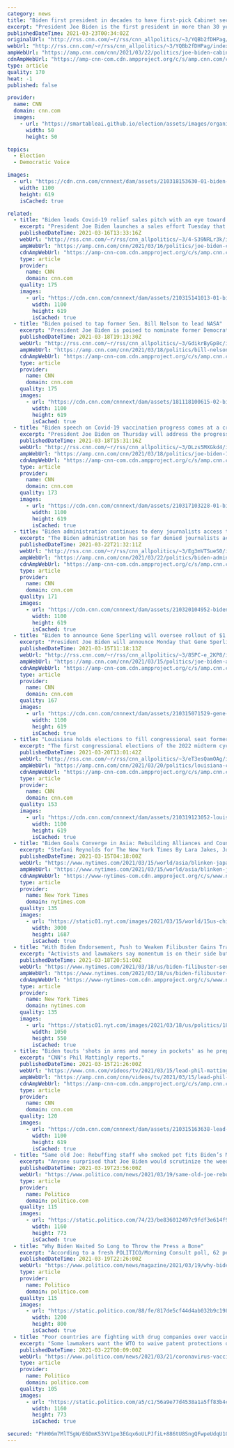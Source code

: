 ```yaml
---
category: news
title: "Biden first president in decades to have first-pick Cabinet secretaries confirmed"
excerpt: "President Joe Biden is the first president in more than 30 years to have all of his original Cabinet secretary nominees confirmed to their posts.\n    \n"
publishedDateTime: 2021-03-23T00:34:02Z
originalUrl: "http://rss.cnn.com/~r/rss/cnn_allpolitics/~3/YQBb2fDHPag/index.html"
webUrl: "http://rss.cnn.com/~r/rss/cnn_allpolitics/~3/YQBb2fDHPag/index.html"
ampWebUrl: "https://amp.cnn.com/cnn/2021/03/22/politics/joe-biden-cabinet-confirmed/index.html"
cdnAmpWebUrl: "https://amp-cnn-com.cdn.ampproject.org/c/s/amp.cnn.com/cnn/2021/03/22/politics/joe-biden-cabinet-confirmed/index.html"
type: article
quality: 170
heat: -1
published: false

provider:
  name: CNN
  domain: cnn.com
  images:
    - url: "https://smartableai.github.io/election/assets/images/organizations/cnn.com-50x50.jpg"
      width: 50
      height: 50

topics:
  - Election
  - Democratic Voice

images:
  - url: "https://cdn.cnn.com/cnnnext/dam/assets/210318153630-01-biden-0318-super-tease.jpg"
    width: 1100
    height: 619
    isCached: true

related:
  - title: "Biden leads Covid-19 relief sales pitch with an eye toward next steps"
    excerpt: "President Joe Biden launches a sales effort Tuesday that he says is critical to convincing Americans that government can make their lives better.\n    \n"
    publishedDateTime: 2021-03-16T13:33:16Z
    webUrl: "http://rss.cnn.com/~r/rss/cnn_allpolitics/~3/4-S39NRLr3k/index.html"
    ampWebUrl: "https://amp.cnn.com/cnn/2021/03/16/politics/joe-biden-covid-pennsylvania/index.html"
    cdnAmpWebUrl: "https://amp-cnn-com.cdn.ampproject.org/c/s/amp.cnn.com/cnn/2021/03/16/politics/joe-biden-covid-pennsylvania/index.html"
    type: article
    provider:
      name: CNN
      domain: cnn.com
    quality: 175
    images:
      - url: "https://cdn.cnn.com/cnnnext/dam/assets/210315141013-01-biden-remarks-0315-super-tease.jpg"
        width: 1100
        height: 619
        isCached: true
  - title: "Biden poised to tap former Sen. Bill Nelson to lead NASA"
    excerpt: "President Joe Biden is poised to nominate former Democratic Sen. Bill Nelson of Florida to lead NASA, an official familiar with the decision said, elevating a longtime friend from the Senate and space aficionado as administrator of the agency.\n    \n"
    publishedDateTime: 2021-03-18T19:13:30Z
    webUrl: "http://rss.cnn.com/~r/rss/cnn_allpolitics/~3/GdikrByGp8c/index.html"
    ampWebUrl: "https://amp.cnn.com/cnn/2021/03/18/politics/bill-nelson-nasa-president-joe-biden/index.html"
    cdnAmpWebUrl: "https://amp-cnn-com.cdn.ampproject.org/c/s/amp.cnn.com/cnn/2021/03/18/politics/bill-nelson-nasa-president-joe-biden/index.html"
    type: article
    provider:
      name: CNN
      domain: cnn.com
    quality: 175
    images:
      - url: "https://cdn.cnn.com/cnnnext/dam/assets/181118100615-02-bill-nelson-file-1118-super-tease.jpg"
        width: 1100
        height: 619
        isCached: true
  - title: "Biden speech on Covid-19 vaccination progress comes at a critical juncture"
    excerpt: "President Joe Biden on Thursday will address the progress his administration has made to reach his goal of getting 100 million coronavirus vaccines into the arms of Americans within his first 100 days in office, a White House official tells CNN.\n    \n"
    publishedDateTime: 2021-03-18T15:31:16Z
    webUrl: "http://rss.cnn.com/~r/rss/cnn_allpolitics/~3/DLzs5MXGkd4/index.html"
    ampWebUrl: "https://amp.cnn.com/cnn/2021/03/18/politics/joe-biden-100-days-progress-coronavirus-vaccinations/index.html"
    cdnAmpWebUrl: "https://amp-cnn-com.cdn.ampproject.org/c/s/amp.cnn.com/cnn/2021/03/18/politics/joe-biden-100-days-progress-coronavirus-vaccinations/index.html"
    type: article
    provider:
      name: CNN
      domain: cnn.com
    quality: 173
    images:
      - url: "https://cdn.cnn.com/cnnnext/dam/assets/210317103228-01-biden-taxes-super-tease.jpg"
        width: 1100
        height: 619
        isCached: true
  - title: "Biden administration continues to deny journalists access to border facilities"
    excerpt: "The Biden administration has so far denied journalists access to border facilities amid a surge of unaccompanied minors crossing the US-Mexico border, which has raised questions about its commitments to increased transparency.\n    \n"
    publishedDateTime: 2021-03-22T21:32:11Z
    webUrl: "http://rss.cnn.com/~r/rss/cnn_allpolitics/~3/Eg3mVTSueS0/index.html"
    ampWebUrl: "https://amp.cnn.com/cnn/2021/03/22/politics/biden-administration-press-access-border-facilities/index.html"
    cdnAmpWebUrl: "https://amp-cnn-com.cdn.ampproject.org/c/s/amp.cnn.com/cnn/2021/03/22/politics/biden-administration-press-access-border-facilities/index.html"
    type: article
    provider:
      name: CNN
      domain: cnn.com
    quality: 171
    images:
      - url: "https://cdn.cnn.com/cnnnext/dam/assets/210320104952-biden-border-transparency-super-tease.jpg"
        width: 1100
        height: 619
        isCached: true
  - title: "Biden to announce Gene Sperling will oversee rollout of $1.9 trillion in Covid relief "
    excerpt: "President Joe Biden will announce Monday that Gene Sperling, a former top economic official in the last two Democratic presidential administrations, will serve as the point person in overseeing the implementation of the newly signed $1.9 trillion Covid relief law, according to two people briefed on the"
    publishedDateTime: 2021-03-15T11:18:13Z
    webUrl: "http://rss.cnn.com/~r/rss/cnn_allpolitics/~3/85PC-e_2KP8/index.html"
    ampWebUrl: "https://amp.cnn.com/cnn/2021/03/15/politics/joe-biden-american-rescue-plan-gene-sperling/index.html"
    cdnAmpWebUrl: "https://amp-cnn-com.cdn.ampproject.org/c/s/amp.cnn.com/cnn/2021/03/15/politics/joe-biden-american-rescue-plan-gene-sperling/index.html"
    type: article
    provider:
      name: CNN
      domain: cnn.com
    quality: 167
    images:
      - url: "https://cdn.cnn.com/cnnnext/dam/assets/210315071529-gene-sperling-2015-file-super-tease.jpg"
        width: 1100
        height: 619
        isCached: true
  - title: "Louisiana holds elections to fill congressional seat formerly held by Biden official and replace Republican who died of Covid before swearing-in"
    excerpt: "The first congressional elections of the 2022 midterm cycle are set for Saturday, when Louisiana voters go to the polls to fill a pair of vacancies in the state's House delegation.\n    \n"
    publishedDateTime: 2021-03-20T13:01:42Z
    webUrl: "http://rss.cnn.com/~r/rss/cnn_allpolitics/~3/eT3esQamOAg/index.html"
    ampWebUrl: "https://amp.cnn.com/cnn/2021/03/20/politics/louisiana-congressional-special-elections/index.html"
    cdnAmpWebUrl: "https://amp-cnn-com.cdn.ampproject.org/c/s/amp.cnn.com/cnn/2021/03/20/politics/louisiana-congressional-special-elections/index.html"
    type: article
    provider:
      name: CNN
      domain: cnn.com
    quality: 153
    images:
      - url: "https://cdn.cnn.com/cnnnext/dam/assets/210319123052-louisiana-election-candidates-split-super-tease.jpg"
        width: 1100
        height: 619
        isCached: true
  - title: "Biden Goals Converge in Asia: Rebuilding Alliances and Countering China"
    excerpt: "Stefani Reynolds for The New York Times By Lara Jakes, John Ismay and Steven Lee Myers WASHINGTON — Two ambitions lie at the center of President Biden’s foreign policy agenda: rebuilding ties with frustrated allies and assembling a united front on China."
    publishedDateTime: 2021-03-15T04:18:00Z
    webUrl: "https://www.nytimes.com/2021/03/15/world/asia/blinken-japan-south-korea.html"
    ampWebUrl: "https://www.nytimes.com/2021/03/15/world/asia/blinken-japan-south-korea.amp.html"
    cdnAmpWebUrl: "https://www-nytimes-com.cdn.ampproject.org/c/s/www.nytimes.com/2021/03/15/world/asia/blinken-japan-south-korea.amp.html"
    type: article
    provider:
      name: New York Times
      domain: nytimes.com
    quality: 135
    images:
      - url: "https://static01.nyt.com/images/2021/03/15/world/15us-china-1sub/15us-china-1sub-videoSixteenByNine3000.jpg"
        width: 3000
        height: 1687
        isCached: true
  - title: "With Biden Endorsement, Push to Weaken Filibuster Gains Traction"
    excerpt: "Activists and lawmakers say momentum is on their side but warn of a prolonged fight as Republicans dig in and some Democrats remain unconvinced."
    publishedDateTime: 2021-03-18T20:51:00Z
    webUrl: "https://www.nytimes.com/2021/03/18/us/biden-filibuster-senate.html"
    ampWebUrl: "https://www.nytimes.com/2021/03/18/us/biden-filibuster-senate.amp.html"
    cdnAmpWebUrl: "https://www-nytimes-com.cdn.ampproject.org/c/s/www.nytimes.com/2021/03/18/us/biden-filibuster-senate.amp.html"
    type: article
    provider:
      name: New York Times
      domain: nytimes.com
    quality: 135
    images:
      - url: "https://static01.nyt.com/images/2021/03/18/us/politics/18dc-hulse-1/18dc-hulse-1-facebookJumbo.jpg"
        width: 1050
        height: 550
        isCached: true
  - title: "Biden touts 'shots in arms and money in pockets' as he prepares to hit the road to sell Covid relief"
    excerpt: "CNN's Phil Mattingly reports."
    publishedDateTime: 2021-03-15T21:26:00Z
    webUrl: "https://www.cnn.com/videos/tv/2021/03/15/lead-phil-mattingly-dnt-live-jake-tapper.cnn"
    ampWebUrl: "https://amp.cnn.com/cnn/videos/tv/2021/03/15/lead-phil-mattingly-dnt-live-jake-tapper.cnn"
    cdnAmpWebUrl: "https://amp-cnn-com.cdn.ampproject.org/c/s/amp.cnn.com/cnn/videos/tv/2021/03/15/lead-phil-mattingly-dnt-live-jake-tapper.cnn"
    type: article
    provider:
      name: CNN
      domain: cnn.com
    quality: 120
    images:
      - url: "https://cdn.cnn.com/cnnnext/dam/assets/210315163638-lead-phil-mattingly-dnt-live-jake-tapper-00001620-super-tease.png"
        width: 1100
        height: 619
        isCached: true
  - title: "Same old Joe: Rebuffing staff who smoked pot fits Biden’s MO"
    excerpt: "Anyone surprised that Joe Biden would scrutinize the weed-smoking habits of his White House staff hasn't paid attention to one of the more consistent policy threads of his decades-long career. He’s just not ready to embrace cannabis. Despite a shift in ..."
    publishedDateTime: 2021-03-19T23:56:00Z
    webUrl: "https://www.politico.com/news/2021/03/19/same-old-joe-rebuffing-staff-who-smoked-pot-fits-bidens-mo-477283"
    type: article
    provider:
      name: Politico
      domain: politico.com
    quality: 115
    images:
      - url: "https://static.politico.com/74/23/be836012497c9fdf3e614f9b6575/210318-joe-biden-getty-773.jpg"
        width: 1160
        height: 773
        isCached: true
  - title: "Why Biden Waited So Long to Throw the Press a Bone"
    excerpt: "According to a fresh POLITICO/Morning Consult poll, 62 percent of registered voters give Joe their approval. Biden must be asking himself: Why break a sweat running when coasting is what got you to where you always wanted to go? With the possible exception ..."
    publishedDateTime: 2021-03-19T22:26:00Z
    webUrl: "https://www.politico.com/news/magazine/2021/03/19/why-biden-waited-so-long-to-throw-the-press-a-bone-477213"
    type: article
    provider:
      name: Politico
      domain: politico.com
    quality: 115
    images:
      - url: "https://static.politico.com/88/fe/817de5cf44d4ab032b9c198150fa/ap21075642381335-1.jpg"
        width: 1200
        height: 800
        isCached: true
  - title: "Poor countries are fighting with drug companies over vaccines. Now Biden must pick a side."
    excerpt: "Some lawmakers want the WTO to waive patent protections on vaccines, but drug companies say the move would cut into their profits."
    publishedDateTime: 2021-03-22T00:09:00Z
    webUrl: "https://www.politico.com/news/2021/03/21/coronavirus-vaccine-wto-477272"
    type: article
    provider:
      name: Politico
      domain: politico.com
    quality: 105
    images:
      - url: "https://static.politico.com/a5/c1/56a9e77d4538a1a5ff83b4c1e58a/19221-warren-sanders-ap-773.jpg"
        width: 1160
        height: 773
        isCached: true

secured: "PhH06m7MlTSgW/E6DmK53YV1pe3EGqx6oULPJfiL+886tU8SngQFwpeUdqU1QZ5BPYrN7YYYyS4o26h2Z3547oqkLcfOFGYF0/O3tXkvbP+RflwjoS+XLWFQRKqTfc/ujHy+D3lp2rOptWRHJuifV6wm37OLLvwutGMvCQpK9v9jdTMOMfm/7WqXSeX8Y6BYKeq38OIIwq4mvOFo/n3KUdfJo0luj8vOvkQvhzH2w+8LN7w4EPgXfmpYCqTK6pOUr+NUobh5JSjKPy5VArLgdXuCOSwqIYzjoB89snAYtRkbNzQR1r7xBtyTpmXnTPIojhkt7N27V2ztrpeyL3slADJqpPKQl6rS+D9hCYHvcEk=;fEMKCTH1QeY7Le11/N1msg=="
---
```


